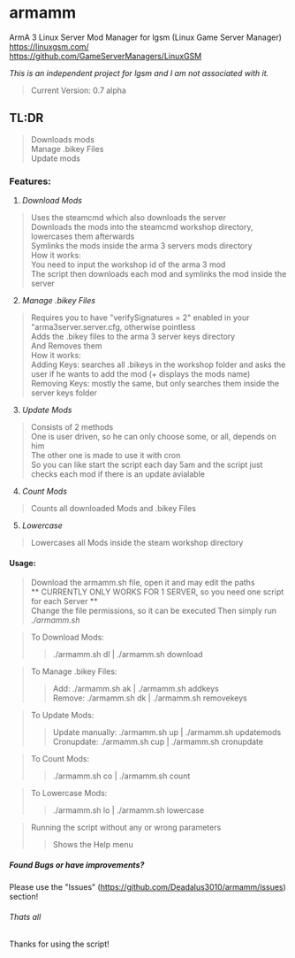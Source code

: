 # armamm
ArmA 3 Linux Server Mod Manager for lgsm (Linux Game Server Manager)  
https://linuxgsm.com/  
https://github.com/GameServerManagers/LinuxGSM

*This is an independent project for lgsm and I am not associated with it.*

> Current Version: 0.7 alpha

## TL:DR
  
> Downloads mods   
> Manage .bikey Files  
> Update mods  

### Features:
  
1. *Download Mods*   
> Uses the steamcmd which also downloads the server  
> Downloads the mods into the steamcmd workshop directory, lowercases them afterwards  
> Symlinks the mods inside the arma 3 servers mods directory  
> How it works:  
> You need to input the workshop id of the arma 3 mod  
> The script then downloads each mod and symlinks the mod inside the server  
  
2. *Manage .bikey Files*  
> Requires you to have "verifySignatures = 2" enabled in your "arma3server.server.cfg, otherwise pointless    
> Adds the .bikey files to the arma 3 server keys directory  
> And Removes them  
> How it works:  
> Adding Keys: searches all .bikeys in the workshop folder and asks the user if he wants to add the mod (+ displays the mods name)  
> Removing Keys: mostly the same, but only searches them inside the server keys folder  
  
3. *Update Mods*  
> Consists of 2 methods   
> One is user driven, so he can only choose some, or all, depends on him    
> The other one is made to use it with cron  
> So you can like start the script each day 5am and the script just checks each mod if there is an update avialable  
  
4. *Count Mods*  
> Counts all downloaded Mods and .bikey Files  

5. *Lowercase*
> Lowercases all Mods inside the steam workshop directory  
  
#### Usage:  
  
> Download the armamm.sh file, open it and may edit the paths  
> ** CURRENTLY ONLY WORKS FOR 1 SERVER, so you need one script for each Server **  
> Change the file permissions, so it can be executed 
> Then simply run *./armamm.sh*  
  
> To Download Mods:  
>> ./armamm.sh dl | ./armamm.sh download  
  
> To Manage .bikey Files:  
>> Add: ./armamm.sh ak | ./armamm.sh addkeys  
>> Remove: ./armamm.sh dk | ./armamm.sh removekeys  
  
> To Update Mods:  
>> Update manually: ./armamm.sh up | ./armamm.sh updatemods  
>> Cronupdate: ./armamm.sh cup | ./armamm.sh cronupdate  
  
> To Count Mods:  
>> ./armamm.sh co | ./armamm.sh count  
  
> To Lowercase Mods:  
>> ./armamm.sh lo | ./armamm.sh lowercase  
  
> Running the script without any or wrong parameters  
>> Shows the Help menu  

##### Found Bugs or have improvements?  
  
Please use the "Issues" (https://github.com/Deadalus3010/armamm/issues) section!  
  
###### Thats all  
  
Thanks for using the script!  
